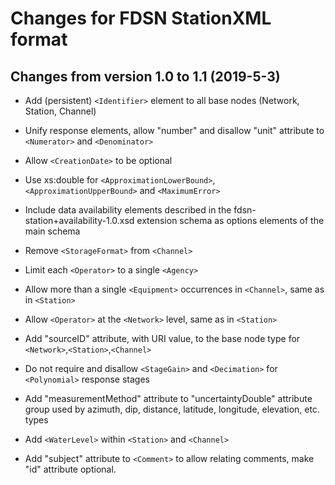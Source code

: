 # Changes for FDSN StationXML format

## Changes from version 1.0 to 1.1 (2019-5-3)

* Add (persistent) `<Identifier>` element to all base nodes (Network, Station, Channel)

* Unify response elements, allow "number" and disallow "unit" attribute to `<Numerator>` and `<Denominator>`

* Allow `<CreationDate>` to be optional

* Use xs:double for `<ApproximationLowerBound>`, `<ApproximationUpperBound>` and `<MaximumError>`

* Include data availability elements described in the fdsn-station+availability-1.0.xsd extension schema as options elements of the main schema

* Remove `<StorageFormat>` from `<Channel>`

* Limit each `<Operator>` to a single `<Agency>`

* Allow more than a single `<Equipment>` occurrences in `<Channel>`, same as in `<Station>`

* Allow `<Operator>` at the `<Network>` level, same as in `<Station>`

* Add "sourceID" attribute, with URI value, to the base node type for `<Network>`,`<Station>`,`<Channel>`

* Do not require and disallow `<StageGain>` and `<Decimation>` for `<Polynomial>` response stages

* Add "measurementMethod" attribute to "uncertaintyDouble" attribute group used by azimuth, dip, distance, latitude, longitude, elevation, etc. types

* Add `<WaterLevel>` within `<Station>` and `<Channel>`

* Add "subject" attribute to `<Comment>` to allow relating comments, make "id" attribute optional.

